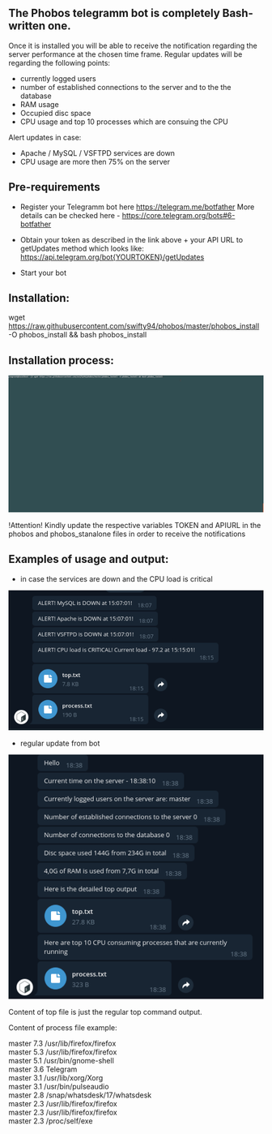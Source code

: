 
The Phobos telegramm bot is completely Bash-written one.
--------------------------------------------------------

Once it is installed you will be able to receive the notification regarding the server performance at the chosen time frame.
Regular updates will be regarding the following points:
- currently logged users
- number of established connections to the server and to the the database
- RAM usage
- Occupied disc space
- CPU usage and top 10 processes which are consuing the CPU

Alert updates in case:
- Apache / MySQL / VSFTPD services are down
- CPU usage are more then 75% on the server

Pre-requirements
-----------------
- Register your Telegramm bot here https://telegram.me/botfather
More details can be checked here - https://core.telegram.org/bots#6-botfather

- Obtain your token as described in the link above + your API URL to getUpdates method which looks like:
https://api.telegram.org/bot{YOURTOKEN}/getUpdates

- Start your bot


Installation:
--------------

wget https://raw.githubusercontent.com/swifty94/phobos/master/phobos_install -O phobos_install && bash phobos_install

Installation process:
------------------------
![](https://raw.githubusercontent.com/swifty94/phobos/master/usg/phobos_install.gif)

!Attention!
Kindly update the respective variables TOKEN and APIURL in the phobos and phobos_stanalone files in order to receive the notifications

Examples of usage and output:
------------------------

- in case the services are down and the CPU load is critical 

![](https://raw.githubusercontent.com/swifty94/phobos/master/usg/alert.png)

- regular update from bot 

![](https://raw.githubusercontent.com/swifty94/phobos/master/usg/upd.png)

Content of top file is just the regular top command output.

Content of process file example:

master 7.3 /usr/lib/firefox/firefox\
master 5.3 /usr/lib/firefox/firefox\
master 5.1 /usr/bin/gnome-shell\
master 3.6 Telegram\
master 3.1 /usr/lib/xorg/Xorg\
master 3.1 /usr/bin/pulseaudio\
master 2.8 /snap/whatsdesk/17/whatsdesk\
master 2.3 /usr/lib/firefox/firefox\
master 2.3 /usr/lib/firefox/firefox\
master 2.3 /proc/self/exe
